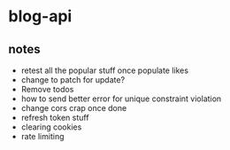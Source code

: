 # blog-api

## notes

- retest all the popular stuff once populate likes
- change to patch for update?
- Remove todos
- how to send better error for unique constraint violation
- change cors crap once done
- refresh token stuff
- clearing cookies
- rate limiting

